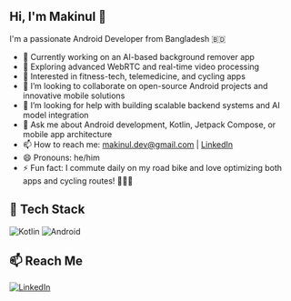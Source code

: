 ## Hi, I'm Makinul 👋

I'm a passionate Android Developer from Bangladesh 🇧🇩

- 🔭 Currently working on an AI-based background remover app
- 🌱 Exploring advanced WebRTC and real-time video processing
- 🧠 Interested in fitness-tech, telemedicine, and cycling apps
- 👯 I’m looking to collaborate on open-source Android projects and innovative mobile solutions
- 🤔 I’m looking for help with building scalable backend systems and AI model integration  
- 💬 Ask me about Android development, Kotlin, Jetpack Compose, or mobile app architecture  
- 📫 How to reach me: makinul.dev@gmail.com | [LinkedIn](www.linkedin.com/in/md-makinul-hasan-khan-nasim-64120a56)  
- 😄 Pronouns: he/him  
- ⚡ Fun fact: I commute daily on my road bike and love optimizing both apps and cycling routes! 🚴‍♂️📱  

## 🚀 Tech Stack
![Kotlin](https://img.shields.io/badge/Kotlin-0095D5?style=for-the-badge&logo=kotlin&logoColor=white)
![Android](https://img.shields.io/badge/Android-3DDC84?style=for-the-badge&logo=android&logoColor=white)

## 📫 Reach Me
[![LinkedIn](https://img.shields.io/badge/LinkedIn-blue?logo=linkedin&logoColor=white)](www.linkedin.com/in/md-makinul-hasan-khan-nasim-64120a56)
